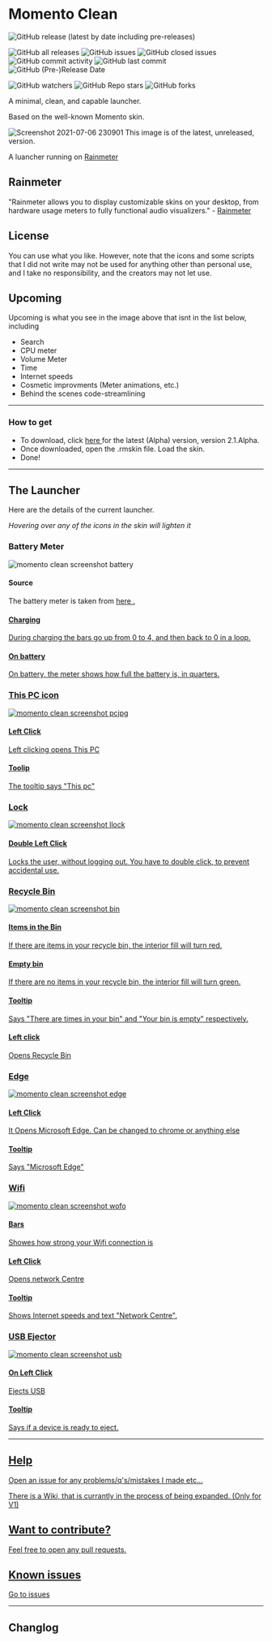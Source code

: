 # Momento Clean 
![GitHub release (latest by date including pre-releases)](https://img.shields.io/github/v/release/SamP12345-TheReal/Momento_clean?include_prereleases&style=flat-square) 

![GitHub all releases](https://img.shields.io/github/downloads/SamP12345-TheReal/Momento_clean/total?style=flat-square) ![GitHub issues](https://img.shields.io/github/issues/SamP12345-TheReal/Momento_clean?style=flat-square) ![GitHub closed issues](https://img.shields.io/github/issues-closed/SamP12345-TheReal/Momento_clean?style=flat-square) ![GitHub commit activity](https://img.shields.io/github/commit-activity/m/SamP12345-TheReal/Momento_clean?style=flat-square) ![GitHub last commit](https://img.shields.io/github/last-commit/SamP12345-TheReal/Momento_clean?style=flat-square) ![GitHub (Pre-)Release Date](https://img.shields.io/github/release-date-pre/SamP12345-TheReal/Momento_clean?style=flat-square)

![GitHub watchers](https://img.shields.io/github/watchers/SamP12345-TheReal/Momento_clean?style=flat-square) ![GitHub Repo stars](https://img.shields.io/github/stars/SamP12345-TheReal/Momento_clean?style=flat-square) ![GitHub forks](https://img.shields.io/github/forks/SamP12345-TheReal/Momento_clean?style=flat-square)

A minimal, clean, and capable launcher.

Based on the well-known Momento skin.
 
 
![Screenshot 2021-07-06 230901](https://user-images.githubusercontent.com/80009666/125642407-4c4d9047-3ade-41d3-bb61-5d8047524fa8.png)
This image is of the latest, unreleased, version.

 A luancher running on <a href="https://rainmeter.net/"> Rainmeter </a>
## Rainmeter
  "Rainmeter allows you to display customizable skins on your desktop, from hardware usage meters to fully functional audio visualizers." - <a href="https://rainmeter.net/"> Rainmeter </a>
## License
  You can use what you like. However, note that the icons and some scripts that I did not write may not be used for anything other than personal use, and I take no responsibility, and the creators may not let use.
## Upcoming 
 Upcoming is what you see in the image above that isnt in the list below, including
 * Search
 * CPU meter
 * Volume Meter
 * Time 
 * Internet speeds
 * Cosmetic improvments (Meter animations, etc.)
 * Behind the scenes code-streamlining
  
  ---

### How to get

* To download, click  <a href="https://github.com/SamP12345-TheReal/Momento_clean/releases/download/v2.1-alpha/Momento.Clean._V2.1.Alpha.rmskin/"> here </a> for the latest (Alpha) version, version 2.1.Alpha. 
* Once downloaded, open the .rmskin file. Load the skin.
* Done!
 ---
  
## The Launcher
Here are the details of the current launcher.


*Hovering over any of the icons in the skin will lighten it*

### **Battery Meter** 

![momento clean screenshot battery](https://user-images.githubusercontent.com/80009666/121887252-6a349800-cd0e-11eb-87a0-3e07bb40f301.jpg)

#### Source 
The battery meter is taken from <a href="https://visualskins.com/skin/simple-battery/"> here .
#### Charging
  During charging the bars go up from 0 to 4, and then back to 0 in a loop.
#### On battery
  On battery, the meter shows how full the battery is, in quarters. 
### **This PC icon** 
 
 ![momento clean screenshot pcjpg](https://user-images.githubusercontent.com/80009666/121887315-80425880-cd0e-11eb-9d4a-851ba67de93a.jpg)

#### Left Click 
  Left clicking opens This PC
#### Toolip
  The tooltip says "This pc"
### **Lock**  
 
 ![momento clean screenshot llock](https://user-images.githubusercontent.com/80009666/121887544-c4355d80-cd0e-11eb-83cc-08a3e43def2f.jpg)

#### Double Left Click 
  Locks the user, without logging out. You have to double click, to prevent accidental use. 
### **Recycle Bin**
 
 ![momento clean screenshot bin](https://user-images.githubusercontent.com/80009666/121887340-87696680-cd0e-11eb-8767-5529493d0abb.jpg)

#### Items in the Bin 
 If there are items in your recycle bin, the interior fill will turn red. 
#### Empty bin
 If there are no items in your recycle bin, the interior fill will turn green.
#### Tooltip 
  Says "There are times in your bin" and "Your bin is empty" respectively.
#### Left click
 Opens Recycle Bin
### **Edge**
 
 ![momento clean screenshot edge](https://user-images.githubusercontent.com/80009666/121887424-9bad6380-cd0e-11eb-88e7-4e6d65a88168.jpg)

#### Left Click 
It Opens Microsoft Edge. Can be changed to chrome or anything else
#### Tooltip 
Says "Microsoft Edge"
### **Wifi**
 
 ![momento clean screenshot wofo](https://user-images.githubusercontent.com/80009666/121887447-a36d0800-cd0e-11eb-87a9-7c23b43112b6.jpg)

#### Bars 
  Showes how strong your Wifi connection is
#### Left Click
  Opens network Centre
#### Tooltip 
 Shows Internet speeds and text "Network Centre".
 
### **USB Ejector**
 
 ![momento clean screenshot usb](https://user-images.githubusercontent.com/80009666/121887473-acf67000-cd0e-11eb-960a-1317ca0075d1.jpg)

#### On Left Click 
  Ejects USB
#### Tooltip
  Says if a device is ready to eject.

 ---
 
## Help
  Open an issue for any problems/q's/mistakes I made etc...
 
 There is a Wiki, that is currantly in the process of being expanded. (Only for V1)
 
## Want to contribute?
 
 Feel free to open any pull requests.
 
## Known issues
 
Go to [issues](https://github.com/SamP12345-TheReal/Momento_clean/issues)

 ---
 
## Changlog

 
  
